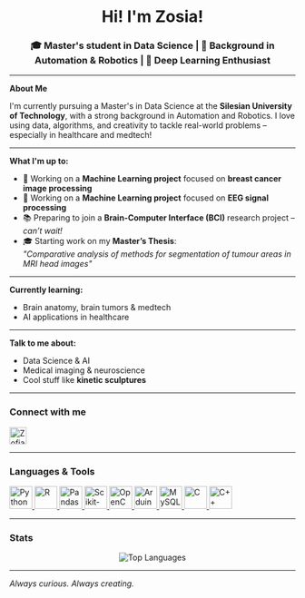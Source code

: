 <h1 align="center">Hi!  I'm Zosia!</h1>
<h3 align="center">🎓 Master's student in Data Science | 🤖 Background in Automation & Robotics | 🧠 Deep Learning Enthusiast</h3>

---

 **About Me**

I'm currently pursuing a Master's in Data Science at the **Silesian University of Technology**, with a strong background in Automation and Robotics. I love using data, algorithms, and creativity to tackle real-world problems – especially in healthcare and medtech!

---

 **What I'm up to:**

- 🧪 Working on a **Machine Learning project** focused on **breast cancer image processing**
- 🧪 Working on a **Machine Learning project** focused on **EEG signal processing**
- 📚 Preparing to join a **Brain-Computer Interface (BCI)** research project – *can’t wait!*
- 🎓 Starting work on my **Master’s Thesis**:  
  *"Comparative analysis of methods for segmentation of tumour areas in MRI head images"*

---

 **Currently learning:**

-  Brain anatomy, brain tumors & medtech
-  AI applications in healthcare

---

 **Talk to me about:**

- Data Science & AI
- Medical imaging & neuroscience
- Cool stuff like **kinetic sculptures** 

---

<h3 align="left"> Connect with me</h3>
<p align="left">
  <a href="https://linkedin.com/in/zofia-seweryńska-462263234" target="_blank">
    <img align="center" src="https://cdn.jsdelivr.net/gh/devicons/devicon/icons/linkedin/linkedin-original.svg" alt="Zofia Seweryńska" height="30" width="30" />
  </a>
</p>

---

<h3 align="left"> Languages & Tools </h3>
<p align="left">
  <a href="https://www.python.org" target="_blank"> <img src="https://cdn.jsdelivr.net/gh/devicons/devicon/icons/python/python-original.svg" alt="Python" width="40" height="40"/> </a>
  <a href="https://cran.r-project.org/" target="_blank"> <img src="https://cdn.jsdelivr.net/gh/devicons/devicon/icons/r/r-original.svg" alt="R" width="40" height="40"/> </a>
  <a href="https://pandas.pydata.org/" target="_blank"> <img src="https://cdn.jsdelivr.net/gh/devicons/devicon/icons/pandas/pandas-original.svg" alt="Pandas" width="40" height="40"/> </a>
  <a href="https://scikit-learn.org/" target="_blank"> <img src="https://upload.wikimedia.org/wikipedia/commons/0/05/Scikit_learn_logo_small.svg" alt="Scikit-learn" width="40" height="40"/> </a>
  <a href="https://opencv.org/" target="_blank"> <img src="https://www.vectorlogo.zone/logos/opencv/opencv-icon.svg" alt="OpenCV" width="40" height="40"/> </a>
  <a href="https://www.arduino.cc/" target="_blank"> <img src="https://cdn.worldvectorlogo.com/logos/arduino-1.svg" alt="Arduino" width="40" height="40"/> </a>
  <a href="https://www.mysql.com/" target="_blank"> <img src="https://cdn.jsdelivr.net/gh/devicons/devicon/icons/mysql/mysql-original-wordmark.svg" alt="MySQL" width="40" height="40"/> </a>
  <a href="https://www.cprogramming.com/" target="_blank"> <img src="https://cdn.jsdelivr.net/gh/devicons/devicon/icons/c/c-original.svg" alt="C" width="40" height="40"/> </a>
  <a href="https://www.w3schools.com/cpp/" target="_blank"> <img src="https://cdn.jsdelivr.net/gh/devicons/devicon/icons/cplusplus/cplusplus-original.svg" alt="C++" width="40" height="40"/> </a>
</p>

---

<h3> Stats</h3>

<p align="center">
  <img src="https://github-readme-stats.vercel.app/api/top-langs?username=zosiasewe&show_icons=true&locale=en&layout=compact" alt="Top Languages" />
</p>

---

 *Always curious. Always creating.*
